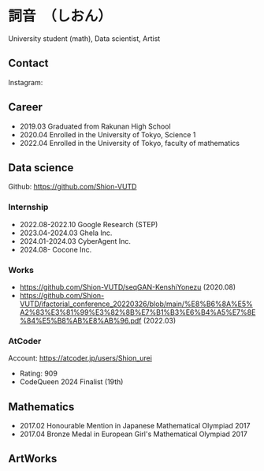# 詞音　（しおん）
University student (math), Data scientist, Artist

## Contact
Instagram: 

## Career
* 2019.03 Graduated from Rakunan High School
* 2020.04 Enrolled in the University of Tokyo, Science 1
* 2022.04 Enrolled in the University of Tokyo, faculty of mathematics

## Data science
Github: https://github.com/Shion-VUTD

### Internship
* 2022.08-2022.10 Google Research (STEP)
* 2023.04-2024.03 Ghela Inc.
* 2024.01-2024.03 CyberAgent Inc.
* 2024.08- Cocone Inc.

### Works
 * https://github.com/Shion-VUTD/seqGAN-KenshiYonezu (2020.08)
 * https://github.com/Shion-VUTD/ifactorial_conference_20220326/blob/main/%E8%B6%8A%E5%A2%83%E3%81%99%E3%82%8B%E7%B1%B3%E6%B4%A5%E7%8E%84%E5%B8%AB%E8%AB%96.pdf (2022.03)

### AtCoder
Account: https://atcoder.jp/users/Shion_urei 
* Rating: 909
* CodeQueen 2024 Finalist (19th)

## Mathematics
* 2017.02 Honourable Mention in Japanese Mathematical Olympiad 2017
* 2017.04 Bronze Medal in European Girl's Mathematical Olympiad 2017

## ArtWorks

  

